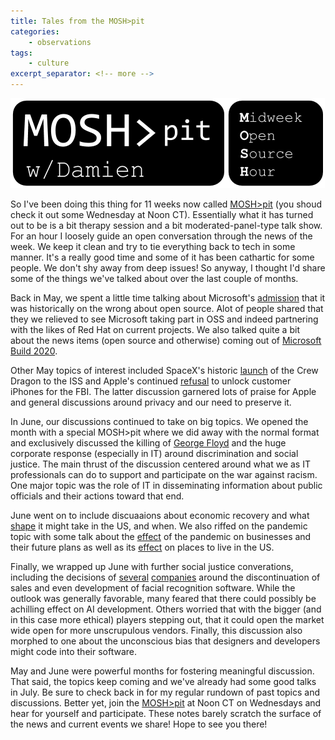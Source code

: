 ```yaml
---
title: Tales from the MOSH>pit
categories:
    - observations
tags:
    - culture
excerpt_separator: <!-- more -->
---
```


[![MOSH>pit](/moshpit/logo.png)](/moshpit)

So I've been doing this thing for 11 weeks now called [MOSH>pit](https://www.damien.live/moshpit) (you shoud check it out some Wednesday at Noon CT).  Essentially what it has turned out to be is a bit therapy session and a bit moderated-panel-type talk show.  For an hour I loosely guide an open conversation through the news of the week.  We keep it clean and try to tie everything back to tech in some manner.  It's a really good time and some of it has been cathartic for some people.  We don't shy away from deep issues!  So anyway, I thought I'd share some of the things we've talked about over the last couple of months.<!-- more -->

Back in May, we spent a little time talking about Microsoft's [admission](https://www.theverge.com/2020/5/18/21262103/microsoft-open-source-linux-history-wrong-statement) that it was historically on the wrong about open source.  Alot of people shared that they we relieved to see Microsoft taking part in OSS and indeed partnering with the likes of Red Hat on current projects. We also talked quite a bit about the news items (open source and otherwise) coming out of [Microsoft Build 2020](https://news.microsoft.com/build2020/).

Other May topics of interest included SpaceX's historic [launch](https://www.nasa.gov/press-release/nasa-astronauts-launch-from-america-in-historic-test-flight-of-spacex-crew-dragon) of the Crew Dragon to the ISS and Apple's continued [refusal](https://www.vox.com/recode/2020/5/18/21262731/fbi-apple-unlock-iphone-encryption-bill-barr-alshamrani) to unlock customer iPhones for the FBI. The latter discussion garnered lots of praise for Apple and general discussions around privacy and our need to preserve it.

In June, our discussions continued to take on big topics.  We opened the month with a special MOSH>pit where we did away with the normal format and exclusively discussed the killing of [George Floyd](https://en.wikipedia.org/wiki/Killing_of_George_Floyd) and the huge corporate response (especially in IT) around discrimination and social justice.  The main thrust of the discussion centered around what we as IT professionals can do to support and participate on the war against racism.  One major topic was the role of IT in disseminating information about public officials and their actions toward that end.

June went on to include discuaaions about economic recovery and what [shape](https://www.forbes.com/advisor/investing/covid-19-coronavirus-recession-shape/) it might take in the US, and when. We also riffed on the pandemic topic with some talk about the [effect](https://www.eqmagpro.com/fortune-500-ceos-survey-results/) of the pandemic on businesses and their future plans as well as its [effect](https://www.businessinsider.com/best-places-to-live-in-america-ranked-2020-6) on places to live in the US.

Finally, we wrapped up June with further social justice converations, including the decisions of [several](https://www.forbes.com/sites/tomtaulli/2020/06/13/facial-recognition-bans-what-do-they-mean-for-ai-artificial-intelligence/) [companies](https://www.theverge.com/2020/6/8/21284683/ibm-no-longer-general-purpose-facial-recognition-analysis-software) around the discontinuation of sales and even development of facial recognition software.  While the outlook was generally favorable, many feared that there could possibly be achilling effect on AI development.  Others worried that with the bigger (and in this case more ethical) players stepping out, that it could open the market wide open for more unscrupulous vendors.  Finally, this discussion also morphed to one about the unconscious bias that designers and developers might code into their software.

May and June were powerful months for fostering meaningful discussion.  That said, the topics keep coming and we've already had some good talks in July.  Be sure to check back in for my regular rundown of past topics and discussions.  Better yet, join the [MOSH>pit](https://www.damien.live/moshpit) at Noon CT on Wednesdays and hear for yourself and participate.  These notes barely scratch the surface of the news and current events we share!  Hope to see you there!

